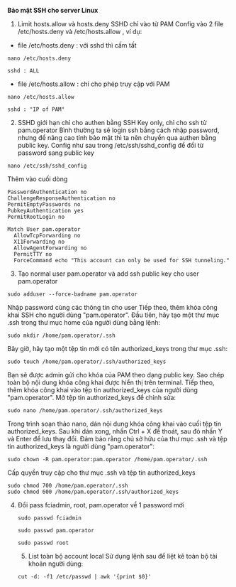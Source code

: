 **Bảo mật SSH cho server Linux**

1. Limit hosts.allow và hosts.deny SSHD chỉ vào từ PAM
  Config vào 2 file /etc/hosts.deny và /etc/hosts.allow , ví dụ:
  - file /etc/hosts.deny : với sshd thì cấm tất
  ```
  nano /etc/hosts.deny
  ```
  ```
  sshd : ALL
  ```
  - file /etc/hosts.allow : chỉ cho phép truy cập với PAM
  ```
  nano /etc/hosts.allow
  ```
  ```
  sshd : "IP of PAM"
  ```
2. SSHD giới hạn chỉ cho authen bằng SSH Key only, chỉ cho ssh từ pam.operator
  Bình thường ta sẽ login ssh bằng cách nhập password, nhưng để nâng cao tính bảo mật thì ta nên chuyển qua authen bằng public key. Config như sau trong /etc/ssh/sshd_config để đổi từ password sang public key
  ```
  nano /etc/ssh/sshd_config
  ```
  Thêm vào cuối dòng
  ```
  PasswordAuthentication no 
  ChallengeResponseAuthentication no 
  PermitEmptyPasswords no 
  PubkeyAuthentication yes
  PermitRootLogin no 
  ```
  ```
  Match User pam.operator
    AllowTcpForwarding no
    X11Forwarding no
    AllowAgentForwarding no
    PermitTTY no
    ForceCommand echo "This account can only be used for SSH tunneling."
 ```
3. Tạo normal user pam.operator  và add ssh public key cho user pam.operator
  ```
  sudo adduser --force-badname pam.operator
  ```
  Nhập password cùng các thông tin cho user
  Tiếp theo, thêm khóa công khai SSH cho người dùng "pam.operator". Đầu tiên, hãy tạo một thư mục .ssh trong thư mục home của người dùng bằng lệnh:
  ```
  sudo mkdir /home/pam.operator/.ssh
  ```
  Bây giờ, hãy tạo một tệp tin mới có tên authorized_keys trong thư mục .ssh:
  ```
  sudo touch /home/pam.operator/.ssh/authorized_keys
  ```
  Bạn sẽ được admin gửi cho khóa của PAM theo dạng public key.
  Sao chép toàn bộ nội dung khóa công khai được hiển thị trên terminal.
  Tiếp theo, thêm khóa công khai vào tệp tin authorized_keys của người dùng "pam.operator".
  Mở tệp tin authorized_keys để chỉnh sửa:
  ```
  sudo nano /home/pam.operator/.ssh/authorized_keys
  ```
  Trong trình soạn thảo nano, dán nội dung khóa công khai vào cuối tệp tin authorized_keys. Sau khi dán xong, nhấn Ctrl + X để thoát, sau đó nhấn Y và Enter để lưu thay đổi.
  Đảm bảo rằng chủ sở hữu của thư mục .ssh và tệp tin authorized_keys là người dùng "pam.operator":
  ```
  sudo chown -R pam.operator:pam.operator /home/pam.operator/.ssh
  ```
  Cấp quyền truy cập cho thư mục .ssh và tệp tin authorized_keys
  ```
  sudo chmod 700 /home/pam.operator/.ssh
  sudo chmod 600 /home/pam.operator/.ssh/authorized_keys
  ```
4. Đổi pass fciadmin, root, pam.operator về 1 password mới
   ```
   sudo passwd fciadmin
   ```
   ```
   sudo passwd pam.operator
   ```
   ```
   sudo passwd root
   ```
   5. List toàn bộ account local
   Sử dụng lệnh sau để liệt kê toàn bộ tài khoản người dùng:
   ```
   cut -d: -f1 /etc/passwd | awk '{print $0}'
   ```
